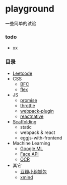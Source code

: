 <base href="https://github.com/jiahui92/playground/tree/master" target="_blank" />

# playground
一些简单的试验


### todo
* xx

### 目录
* [Leetcode](leetcode)
* CSS
  * [BFC](css/bfc)
  * [flex](css/flex)
* JS
  * [promise](promise)
  * [throttle](throttle)
  * [webpack-plugin](webpack-plugin)
  * [reactnative](reactnative)
* [Scaffolding](0.template)
  * static
  * webpack & react
  * eggjs-with-frontend
* Machine Learning
  * [Google ML](machine-learning)
  * [Face API](face-api)
  * [OCR](ocr)
* 其它
  * [豆瓣小组抓包](spider-douban-group)
  * [xmind](xmind)
